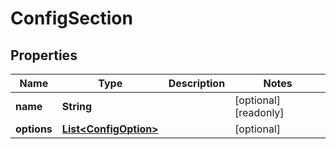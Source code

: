 

# ConfigSection

## Properties

Name | Type | Description | Notes
------------ | ------------- | ------------- | -------------
**name** | **String** |  |  [optional] [readonly]
**options** | [**List&lt;ConfigOption&gt;**](ConfigOption.md) |  |  [optional]



